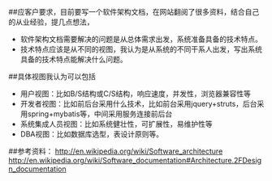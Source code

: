 ##应客户要求，目前要写一个软件架构文档，在网站翻阅了很多资料，结合自己的从业经验，提几点想法，

* 软件架构文档需要解决的问题是从总体需求出发，系统准备具备的技术特点。
* 技术特点应该是从不同的视图，我认为是从系统的不同干系人出发，写出系统具备的技术特点能解决什么问题。

##具体视图我认为可以包括

* 用户视图：比如B/S结构或C/S结构，响应速度，并发性，浏览器兼容性等
* 开发者视图：比如前后台采用什么技术，比如前台采用jquery+struts，后台采用spring+mybatis等，中间采用服务连接前后台
* 系统集成人员视图：比如系统健壮性，可扩展性，易维护性等
* DBA视图：比如数据库选型，表设计原则等。

##参考资料：
http://en.wikipedia.org/wiki/Software_architecture
http://en.wikipedia.org/wiki/Software_documentation#Architecture.2FDesign_documentation
